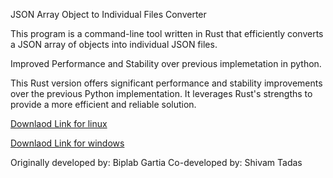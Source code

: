 JSON Array Object to Individual Files Converter

This program is a command-line tool written in Rust that efficiently converts a JSON array of objects into individual JSON files.

Improved Performance and Stability over previous implemetation in python.

This Rust version offers significant performance and stability improvements over the previous Python implementation. It leverages Rust's strengths to provide a more efficient and reliable solution.

[Downlaod Link for linux](https://github.com/biplab5464/jsontofile/blob/main/target/release/jsontofile)

[Downlaod Link for windows](https://github.com/biplab5464/jsontofile/blob/main/target/x86_64-pc-windows-gnu/release/jsontofile.exe)

Originally developed by: Biplab Gartia
Co-developed by: Shivam Tadas